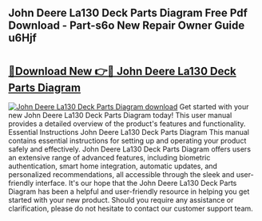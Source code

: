 ## John Deere La130 Deck Parts Diagram Free Pdf Download - Part-s6o New Repair Owner Guide u6Hjf

# <h2><a href="http://dft6ayb.blite.top/?on=John+Deere+La130+Deck+Parts+Diagram">🔗Download New 👉🔴 John Deere La130 Deck Parts Diagram</a></h2>

[![John Deere La130 Deck Parts Diagram download](https://i.imgur.com/lujVjoI.png)](http://dft6ayb.blite.top/?on=John+Deere+La130+Deck+Parts+Diagram)
Get started with your new John Deere La130 Deck Parts Diagram today! This user manual provides a detailed overview of the product's features and functionality. Essential Instructions John Deere La130 Deck Parts Diagram This manual contains essential instructions for setting up and operating your product safely and effectively. John Deere La130 Deck Parts Diagram offers users an extensive range of advanced features, including biometric authentication, smart home integration, automatic updates, and personalized recommendations, all accessible through the sleek and user-friendly interface. It's our hope that the John Deere La130 Deck Parts Diagram has been a helpful and user-friendly resource in helping you get started with your new product. Should you require any assistance or clarification, please do not hesitate to contact our customer support team.
